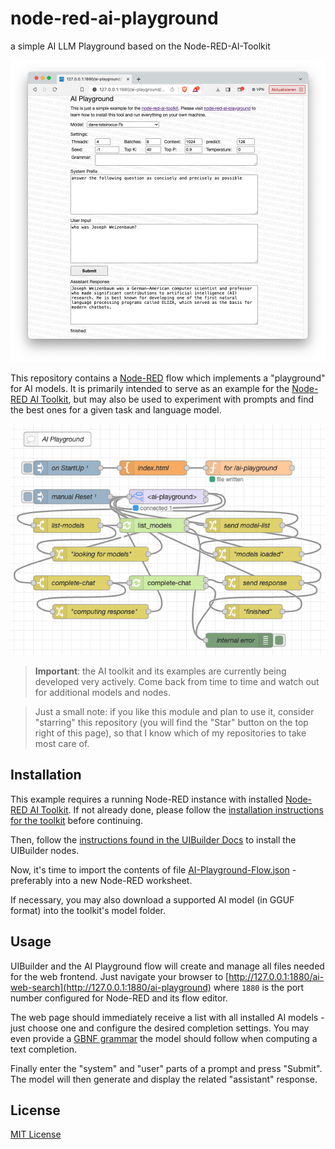 # node-red-ai-playground #

a simple AI LLM Playground based on the Node-RED-AI-Toolkit

![AI Playground Screenshot](AI-Playground-Screenshot.png)

This repository contains a [Node-RED](https://nodered.org/) flow which implements a "playground" for AI models. It is primarily intended to serve as an example for the [Node-RED AI Toolkit](https://github.com/rozek/node-red-ai-toolkit), but may also be used to experiment with prompts and find the best ones for a given task and language model.

![AI Playground Flow](AI-Playground-Flow.png)

> **Important**: the AI toolkit and its examples are currently being developed very actively. Come back from time to time and watch out for additional models and nodes. 

> Just a small note: if you like this module and plan to use it, consider "starring" this repository (you will find the "Star" button on the top right of this page), so that I know which of my repositories to take most care of.

## Installation ##

This example requires a running Node-RED instance with installed [Node-RED AI Toolkit](https://github.com/rozek/node-red-ai-toolkit). If not already done, please follow the [installation instructions for the toolkit](https://github.com/rozek/node-red-ai-toolkit#installation) before continuing.

Then, follow the [instructions found in the UIBuilder Docs](https://totallyinformation.github.io/node-red-contrib-uibuilder/#/walkthrough1?id=how-to-get-started-4-steps-to-a-data-driven-web-app) to install the UIBuilder nodes.

Now, it's time to import the contents of file [AI-Playground-Flow.json](https://raw.githubusercontent.com/rozek/node-red-ai-playground/master/AI-Playground-Flow.json) - preferably into a new Node-RED worksheet.

If necessary, you may also download a supported AI model (in GGUF format) into the toolkit's model folder.

## Usage ##

UIBuilder and the AI Playground flow will create and manage all files needed for the web frontend. Just navigate your browser to [http://127.0.0.1:1880/ai-web-search](http://127.0.0.1:1880/ai-playground) where `1880` is the port number configured for Node-RED and its flow editor.

The web page should immediately receive a list with all installed AI models - just choose one and configure the desired completion settings. You may even provide a [GBNF grammar](https://github.com/ggerganov/llama.cpp/blob/master/grammars/README.md) the model should follow when computing a text completion.

Finally enter the "system" and "user" parts of a prompt and press "Submit". The model will then generate and display the related "assistant" response.

## License ##

[MIT License](LICENSE.md)
